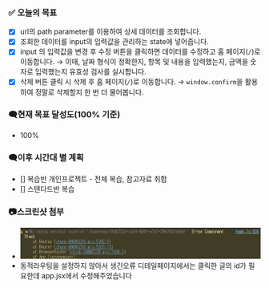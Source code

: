 ### ✅ 오늘의 목표

- [x] url의 path parameter를 이용하여 상세 데이터를 조회합니다.
- [x] 조회한 데이터를 input의 입력값을 관리하는 state에 넣어줍니다.
- [x] input 의 입력값을 변경 후 수정 버튼을 클릭하면 데이터를 수정하고 홈 페이지(`/`)로 이동합니다.
      → 이때, 날짜 형식이 정확한지, 항목 및 내용을 입력했는지, 금액을 숫자로 입력했는지 유효성 검사를 실시합니다.
- [x] 삭제 버튼 클릭 시 삭제 후 홈 페이지(`/`)로 이동합니다.
      → `window.confirm`을 활용하여 정말로 삭제할지 한 번 더 물어봅니다.

### 🗨️현재 목표 달성도(100% 기준)

- 100%

### 🗨️이후 시간대 별 계획

- [] 복습반 개인프로젝트 - 전체 복습, 참고자료 취합
- [] 스탠다드반 복습

### 📷스크린샷 첨부

- ![alt text](<detail 오류1.png>)
- 동적라우팅을 설정하지 않아서 생긴오류 디테일페이지에서는 클릭한 글의 id가 필요한데 app.jsx에서 수정해주었습니다
